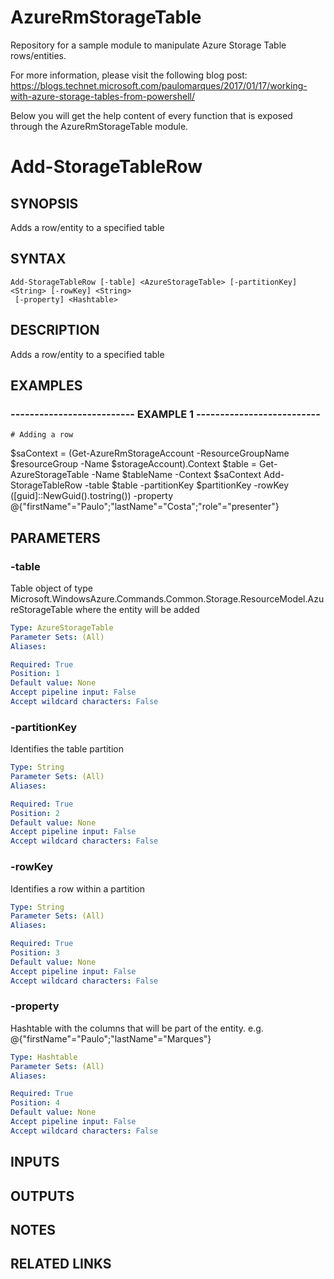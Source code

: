 # AzureRmStorageTable
Repository for a sample module to manipulate Azure Storage Table rows/entities.

For more information, please visit the following blog post:
https://blogs.technet.microsoft.com/paulomarques/2017/01/17/working-with-azure-storage-tables-from-powershell/

Below you will get the help content of every function that is exposed through the AzureRmStorageTable module.

# Add-StorageTableRow

## SYNOPSIS
Adds a row/entity to a specified table

## SYNTAX

```
Add-StorageTableRow [-table] <AzureStorageTable> [-partitionKey] <String> [-rowKey] <String>
 [-property] <Hashtable>
```

## DESCRIPTION
Adds a row/entity to a specified table

## EXAMPLES

### -------------------------- EXAMPLE 1 --------------------------
```
# Adding a row
```

$saContext = (Get-AzureRmStorageAccount -ResourceGroupName $resourceGroup -Name $storageAccount).Context
$table = Get-AzureStorageTable -Name $tableName -Context $saContext
Add-StorageTableRow -table $table -partitionKey $partitionKey -rowKey (\[guid\]::NewGuid().tostring()) -property @{"firstName"="Paulo";"lastName"="Costa";"role"="presenter"}

## PARAMETERS

### -table
Table object of type Microsoft.WindowsAzure.Commands.Common.Storage.ResourceModel.AzureStorageTable where the entity will be added

```yaml
Type: AzureStorageTable
Parameter Sets: (All)
Aliases: 

Required: True
Position: 1
Default value: None
Accept pipeline input: False
Accept wildcard characters: False
```

### -partitionKey
Identifies the table partition

```yaml
Type: String
Parameter Sets: (All)
Aliases: 

Required: True
Position: 2
Default value: None
Accept pipeline input: False
Accept wildcard characters: False
```

### -rowKey
Identifies a row within a partition

```yaml
Type: String
Parameter Sets: (All)
Aliases: 

Required: True
Position: 3
Default value: None
Accept pipeline input: False
Accept wildcard characters: False
```

### -property
Hashtable with the columns that will be part of the entity.
e.g.
@{"firstName"="Paulo";"lastName"="Marques"}

```yaml
Type: Hashtable
Parameter Sets: (All)
Aliases: 

Required: True
Position: 4
Default value: None
Accept pipeline input: False
Accept wildcard characters: False
```

## INPUTS

## OUTPUTS

## NOTES

## RELATED LINKS


